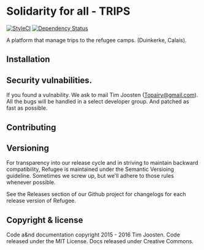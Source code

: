 # Solidarity for all - TRIPS

[![StyleCI](https://styleci.io/repos/50099245/shield)](https://styleci.io/repos/50099245)
[![Dependency Status](https://david-dm.org/tjoosten/refugee.svg?style=flat-square)](https://david-dm.org/tjoosten/refugee)


A platform that manage trips to the refugee camps. (Duinkerke, Calais). 

## Installation

## Security vulnabilities. 

If you found a vulnability. We ask to mail Tim Joosten (Topairy@gmail.com). 
All the bugs will be handled in a select developer group. And patched as fast as possible.

## Contributing

## Versioning

For transparency into our release cycle and in striving to maintain backward compatibility, Refugee is maintained under 
the Semantic Versioing guideline. Sometimes we screw up, but we'll adhere to those rules whenever possible. 

See the Releases section of our Github project for changelogs for each release version of Refugee.

## Copyright & license

Code a&nd documentation copyright 2015 - 2016 Tim Joosten. Code released under the MIT License. Docs released under Creative Commons. 
